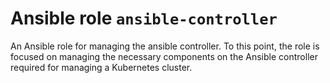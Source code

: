 # Ansible role `ansible-controller`

An Ansible role for managing the ansible controller. To this point,
the role is focused on managing the necessary components on the
Ansible controller required for managing a Kubernetes cluster.
